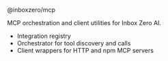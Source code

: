 @inboxzero/mcp

MCP orchestration and client utilities for Inbox Zero AI.

- Integration registry
- Orchestrator for tool discovery and calls
- Client wrappers for HTTP and npm MCP servers

